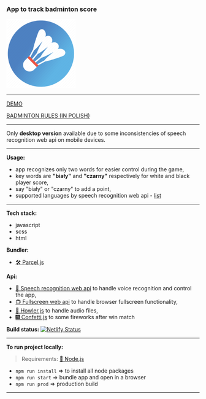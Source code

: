 ### App to track badminton score
![](https://github.com/rzubrycki/badminton-score/blob/master/src/images/favicons/apple-touch-icon.png)
___

[DEMO](https://inspiring-payne-3540e7.netlify.com/)

[BADMINTON RULES (IN POLISH)](https://www.badmin.pl/zasady-gry-w-badmintona-i-56.html)
___

Only **desktop version** available due to some inconsistencies of speech recognition web api on mobile devices.
___

**Usage:**
- app recognizes only two words for easier control during the game,
- key words are **"biały"** and **"czarny"** respectively for white and black player score,
- say "biały" or "czarny" to add a point,
- supported languages by speech recognition web api - [list](https://cloud.google.com/speech-to-text/docs/languages)
___
**Tech stack:**
- javascript
- scss
- html

**Bundler:**
- [:hammer_and_wrench: Parcel.js](https://parceljs.org/)

**Api:**
- [:loudspeaker: Speech recognition web api](https://developer.mozilla.org/en-US/docs/Web/API/Web_Speech_API/Using_the_Web_Speech_API) to handle voice recognition and control the app,
- [:tv: Fullscreen web api](https://developer.mozilla.org/en-US/docs/Web/API/Fullscreen_API) to handle browser fullscreen functionality,
- [:microphone: Howler.js](https://howlerjs.com/) to handle audio files,
- [:fireworks: Confetti.js](https://github.com/Agezao/confetti-js#readme) to some fireworks after win match


**Build status:** [![Netlify Status](https://api.netlify.com/api/v1/badges/946b7912-1a06-4684-b7d6-3e3a93ad899c/deploy-status)](https://app.netlify.com/sites/inspiring-payne-3540e7/deploys)
___

**To run project locally:**
> Requirements: [:rotating_light: Node.js](https://nodejs.org/en/)

- `npm run install` => to install all node packages
- `npm run start` => bundle app and open in a browser
- `npm run prod` => production build
___
